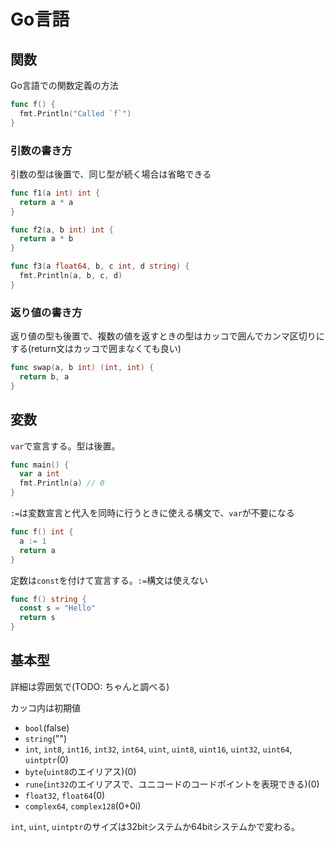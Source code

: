 # Go言語

## 関数

Go言語での関数定義の方法

```go
func f() {
  fmt.Println("Called `f`")
}
```

### 引数の書き方

引数の型は後置で、同じ型が続く場合は省略できる

```go
func f1(a int) int {
  return a * a
}

func f2(a, b int) int {
  return a * b
}

func f3(a float64, b, c int, d string) {
  fmt.Println(a, b, c, d)
}
```

### 返り値の書き方

返り値の型も後置で、複数の値を返すときの型はカッコで囲んでカンマ区切りにする(return文はカッコで囲まなくても良い)

```go
func swap(a, b int) (int, int) {
  return b, a
}
```

## 変数

`var`で宣言する。型は後置。

```go
func main() {
  var a int
  fmt.Println(a) // 0
}
```

`:=`は変数宣言と代入を同時に行うときに使える構文で、`var`が不要になる

```go
func f() int {
  a := 1
  return a
}
```

定数は`const`を付けて宣言する。`:=`構文は使えない

```go
func f() string {
  const s = "Hello"
  return s
}
```

## 基本型

詳細は雰囲気で(TODO: ちゃんと調べる)

カッコ内は初期値

- `bool`(false)
- `string`("")
- `int`, `int8`, `int16`, `int32`, `int64`, `uint`, `uint8`, `uint16`, `uint32`, `uint64`, `uintptr`(0)
- `byte`(`uint8`のエイリアス)(0)
- `rune`(`int32`のエイリアスで、ユニコードのコードポイントを表現できる)(0)
- `float32`, `float64`(0)
- `complex64`, `complex128`(0+0i)

`int`, `uint`, `uintptr`のサイズは32bitシステムか64bitシステムかで変わる。


